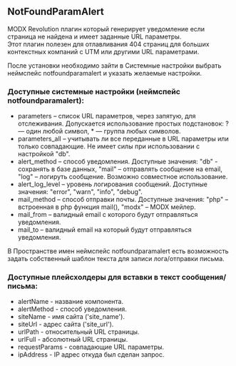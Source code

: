 ## NotFoundParamAlert

MODX Revolution плагин который генерирует уведомление если страница не найдена и имеет заданные URL параметры.  
Этот плагин полезен для отлавливания 404 страниц для больших контекстных компаний с UTM или другими URL параметрами.

После установки необходимо зайти в Системные настройки выбрать неймспейс notfoundparamalert и указать желаемые настройки.

### Доступные системные настройки (неймспейс notfoundparamalert):

* parameters – список URL параметров, через запятую, для отслеживания. Допускается использование простых подстановок: ? — один любой символ, * — группа любых символов.
* parameters_all – учитывать ли все переданные в URL параметры или только совпадающие. Не имеет силы при использовании с настройкой "db".
* alert_method – способ уведомления. Доступные значения: "db" - сохранять в базе данных, "mail" – отправлять сообщение на email, "log" – логируть сообщение. Возможно совместное использование.
* alert_log_level – уровень логирования сообщений. Доступные значения: "error", "warn", "info", "debug".
* mail_method – способ отправки почты. Доступные значения: "php" – встроенная в php функция mail(), "modx" – MODX мейлер.
* mail_from – валидный email с которого будут отправляться уведомления.
* mail_to – валидный email на который будут отправляться уведомления.

В Пространстве имен неймспейс notfoundparamalert есть возможность задать собственный шаблон текста для записи лога/отправки письма.

### Доступные плейсхолдеры для вставки в текст сообщения/письма:

* alertName - название компонента.
* alertMethod - способ уведомления.
* siteName - имя сайта ('site_name').
* siteUrl - адрес сайта ('site_url').
* urlPath - относительный URL страницы.
* urlFull - абсолютный URL страницы.
* requestParams - совпадающие URL параметры.
* ipAddress - IP адрес откуда был сделан запрос.